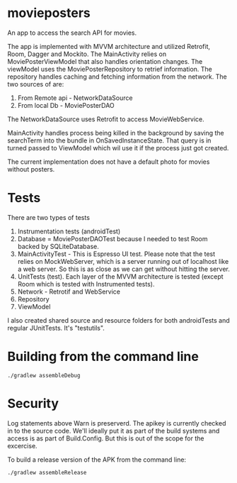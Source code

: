 # movieposters
An app to access the search API for movies.

The app is implemented with MVVM architecture and utilized Retrofit, Room, Dagger and Mockito.
The MainActivity relies on MoviePosterViewModel that also handles orientation
changes. The viewModel uses the MoviePosterRepository to retrief information. The repository
handles caching and fetching information from the network. The two sources of are:
1. From Remote api - NetworkDataSource
2. From local Db - MoviePosterDAO

The NetworkDataSource uses Retrofit to access MovieWebService.

MainActivity handles process being killed in the background by saving the searchTerm into the
bundle in OnSavedInstanceState. That query is in turned passed to ViewModel which wil use it
if the process just got created.

The current implementation does not have a default photo for movies without posters.

# Tests

There are two types of tests
1. Instrumentation tests (androidTest)
  1. Database = MoviePosterDAOTest because I needed to test Room backed by SQLiteDatabase.
  2. MainActivityTest - This is Espresso UI test. Please note that the test relies on MockWebServer,
  which is a server running out of localhost like a web server. So this is as close as we can get
  without hitting the server.
2. UnitTests (test). Each layer of the MVVM architecture is tested (except Room which is tested
with Instrumented tests).
  1. Network - Retrotif and WebService
  2. Repository
  3. ViewModel

I also created shared source and resource folders for both androidTests and regular JUnitTests.
It's "testutils".

# Building from the command line

```
./gradlew assembleDebug
```

# Security

Log statements above Warn is preserverd.
The apikey is currently checked in to the source code. We'll ideally put it as part of the build
systems and access is as part of Build.Config. But this is out of the scope for the excercise.

To build a release version of the APK from the command line:

```
./gradlew assembleRelease
```